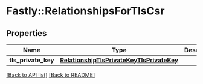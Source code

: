 # Fastly::RelationshipsForTlsCsr

## Properties

| Name | Type | Description | Notes |
| ---- | ---- | ----------- | ----- |
| **tls_private_key** | [**RelationshipTlsPrivateKeyTlsPrivateKey**](RelationshipTlsPrivateKeyTlsPrivateKey.md) |  | [optional] |

[[Back to API list]](../../README.md#endpoints) [[Back to README]](../../README.md)

